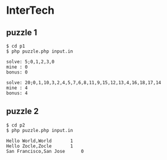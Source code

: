 InterTech
=========

puzzle 1
--------

```
$ cd p1
$ php puzzle.php input.in

solve: 5;0,1,2,3,0
mine : 0
bonus: 0

solve: 20;0,1,10,3,2,4,5,7,6,8,11,9,15,12,13,4,16,18,17,14
mine : 4
bonus: 4
```

puzzle 2
--------
```
$ cd p2
$ php puzzle.php input.in

Hello World,World		1
Hello Zocle,Zocle		1
San Francisco,San Jose		0
```

